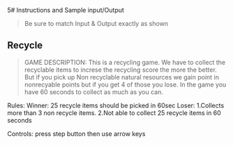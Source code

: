 5# Instructions and Sample input/Output
> Be sure to match Input & Output exactly as shown

## Recycle
> GAME DESCRIPTION: This is a recycling game. 
We have to collect the recyclable items to increse the recycling score the more the better. But if you pick up Non recyclable natural resources we gain point in nonrecyable points but if you get 4 of those you lose. In the game you have 60 seconds to collect as much as you can.

Rules:
Winner: 25 recycle items should be picked in 60sec
Loser:
1.Collects more than 3 non recycle items.
2.Not able to collect 25 recycle items in 60 seconds
 

Controls: press step button then use arrow keys